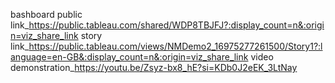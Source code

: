 bashboard public link_https://public.tableau.com/shared/WDP8TBJFJ?:display_count=n&:origin=viz_share_link
story link_https://public.tableau.com/views/NMDemo2_16975277261500/Story1?:language=en-GB&:display_count=n&:origin=viz_share_link
video demonstration_https://youtu.be/Zsyz-bx8_hE?si=KDb0J2eEK_3LtNay
